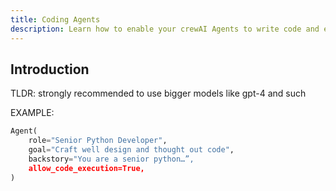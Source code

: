 ```yaml
---
title: Coding Agents
description: Learn how to enable your crewAI Agents to write code and execute it.
---
```


## Introduction
TLDR: strongly recommended to use bigger models like gpt-4 and such

EXAMPLE:
```python
Agent(
    role="Senior Python Developer",
    goal="Craft well design and thought out code",
    backstory="You are a senior python…”,
    allow_code_execution=True,
)
```